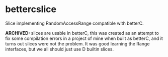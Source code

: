 # bettercslice
Slice implementing RandomAccessRange compatible with betterC.

**ARCHIVED:** slices are usable in betterC, this was created as an
attempt to fix some compilation errors in a project of mine when
built as betterC, and it turns out slices were not the problem.
It was good learning the Range interfaces, but we all should just
use D builtin slices.
